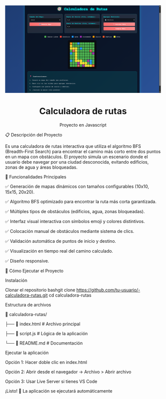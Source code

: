<p align="center">
 <img src="https://raw.githubusercontent.com/Kw-52923/Calculadora_de_rutas/main/Funciones_Cal/img/img_laberinto.png" alt="Calculadora de rutas">
</p>

<h1 align="center">Calculadora de rutas</h1>
<p align="center">Proyecto en Javascript</p>

📋 Descripción del Proyecto

Es una calculadora de rutas interactiva que utiliza el algoritmo BFS (Breadth-First Search) para encontrar el camino más corto entre dos puntos en un mapa con obstáculos. El proyecto simula un escenario donde el usuario debe navegar por una ciudad desconocida, evitando edificios, zonas de agua y áreas bloqueadas.

🎯 Funcionalidades Principales

✅ Generación de mapas dinámicos con tamaños configurables (10x10, 15x15, 20x20).

✅ Algoritmo BFS optimizado para encontrar la ruta más corta garantizada.

✅ Múltiples tipos de obstáculos (edificios, agua, zonas bloqueadas).

✅ Interfaz visual interactiva con símbolos emoji y colores distintivos.

✅ Colocación manual de obstáculos mediante sistema de clics.

✅ Validación automática de puntos de inicio y destino.

✅ Visualización en tiempo real del camino calculado.

✅ Diseño responsive.

🚀 Cómo Ejecutar el Proyecto

 Instalación

Clonar el repositorio
bashgit clone https://github.com/tu-usuario/-calculadora-rutas.git
cd calculadora-rutas

Estructura de archivos

📁 calculadora-rutas/

├── 📄 index.html          # Archivo principal

├── 📄 script.js           # Lógica de la aplicación

└── 📄 README.md          # Documentación

Ejecutar la aplicación

Opción 1: Hacer doble clic en index.html

Opción 2: Abrir desde el navegador → Archivo > Abrir archivo

Opción 3: Usar Live Server si tienes VS Code


¡Listo! 🎉 La aplicación se ejecutará automáticamente

